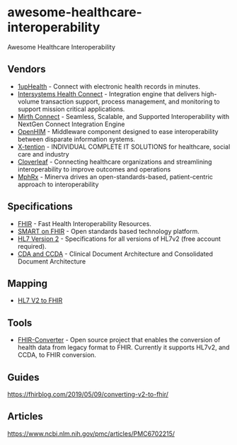 # awesome-healthcare-interoperability
Awesome Healthcare Interoperability

## Vendors
* [1upHealth](https://1up.health/) - Connect with electronic health records in minutes.
* [Intersystems Health Connect](https://www.intersystems.com/products/healthshare/health-connect/) - Integration engine that delivers high-volume transaction support, process management, and monitoring to support mission critical applications.
* [Mirth Connect](https://www.mirth.com) - Seamless, Scalable, and Supported Interoperability with NextGen Connect Integration Engine
* [OpenHIM](http://openhim.org/) - Middleware component designed to ease interoperability between disparate information systems.
* [X-tention](https://x-tention.com/en) - INDIVIDUAL COMPLETE IT SOLUTIONS for healthcare, social care and industry
* [Cloverleaf](https://www.infor.com/products/cloverleaf) - Connecting healthcare organizations and streamlining interoperability to improve outcomes and operations
* [MphRx](https://www.mphrx.com/index.php/solutions-for-healthcare-providers/healthcare-interoperability/) - Minerva drives an open-standards-based, patient-centric approach to interoperability

## Specifications
* [FHIR](https://www.hl7.org/fhir/) - Fast Health Interoperability Resources.
* [SMART on FHIR](https://docs.smarthealthit.org/) - Open standards based technology platform.
* [HL7 Version 2](https://www.hl7.org/implement/standards/product_brief.cfm?product_id=185) - Specifications for all versions of HL7v2 (free account required).  
* [CDA and CCDA](https://www.hl7.org/documentcenter/public/calendarofevents/himss/2016/Introduction%20to%20Clinical%20Document%20Architecture%20(CDA)%20and%20Consolidated%20CDA%20(C-CDA).pdf) - Clinical Document Architecture and Consolidated Document Architecture
## Mapping
* [HL7 V2 to FHIR](https://confluence.hl7.org/display/OO/Data+Type+Mapping) 

## Tools
* [FHIR-Converter](https://github.com/microsoft/FHIR-Converter) - Open source project that enables the conversion of health data from legacy format to FHIR. Currently it supports HL7v2, and CCDA, to FHIR conversion.

## Guides
https://fhirblog.com/2019/05/09/converting-v2-to-fhir/

## Articles
https://www.ncbi.nlm.nih.gov/pmc/articles/PMC6702215/
